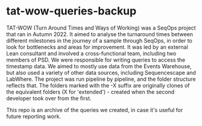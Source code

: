 # tat-wow-queries-backup

TAT-WOW (Turn Around Times and Ways of Working) was a SeqOps project that ran in Autumn 2022. It aimed to analyse the turnaround times between different milestones in the journey of a sample through SeqOps, in order to look for bottlenecks and areas for improvement. It was led by an external Lean consultant and involved a cross-functional team, including two members of PSD. We were responsible for writing queries to access the timestamp data. We aimed to mostly use data from the Events Warehouse, but also used a variety of other data sources, including Sequencescape and LabWhere. The project was run pipeline by pipeline, and the folder structure reflects that. The folders marked with the -X suffix are originally clones of the equivalent folders (X for 'extended') - created when the second developer took over from the first.

This repo is an archive of the queries we created, in case it's useful for future reporting work.
